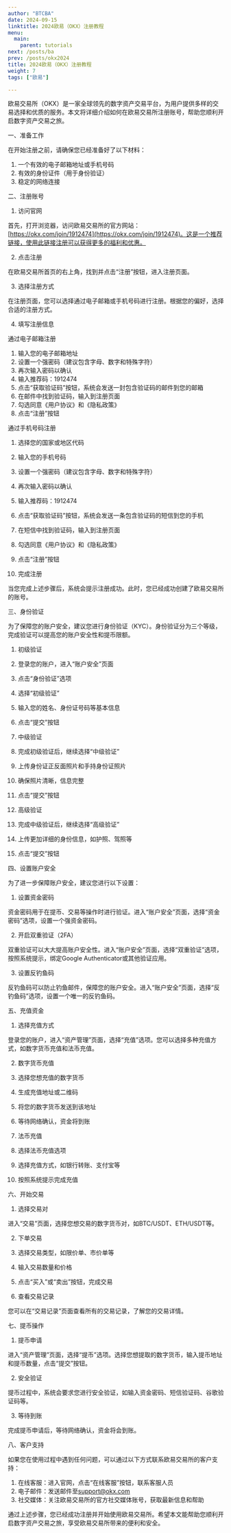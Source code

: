 ```yaml
---
author: "BTCBA"
date: 2024-09-15
linktitle: 2024欧易（OKX）注册教程
menu:
  main:
    parent: tutorials
next: /posts/ba
prev: /posts/okx2024
title: 2024欧易（OKX）注册教程
weight: 7
tags: ["欧易"]

---
```


欧易交易所（OKX）是一家全球领先的数字资产交易平台，为用户提供多样的交易选择和优质的服务。本文将详细介绍如何在欧易交易所注册账号，帮助您顺利开启数字资产交易之旅。

一、准备工作

在开始注册之前，请确保您已经准备好了以下材料：
1. 一个有效的电子邮箱地址或手机号码
2. 有效的身份证件（用于身份验证）
3. 稳定的网络连接

二、注册账号

1. 访问官网

首先，打开浏览器，访问欧易交易所的官方网站：[https://okx.com/join/1912474](https://okx.com/join/1912474)。这是一个推荐链接，使用此链接注册可以获得更多的福利和优惠。

2. 点击注册

在欧易交易所首页的右上角，找到并点击“注册”按钮，进入注册页面。

3. 选择注册方式

在注册页面，您可以选择通过电子邮箱或手机号码进行注册。根据您的偏好，选择合适的注册方式。

4. 填写注册信息

通过电子邮箱注册
1. 输入您的电子邮箱地址
2. 设置一个强密码（建议包含字母、数字和特殊字符）
3. 再次输入密码以确认
4. 输入推荐码：1912474
5. 点击“获取验证码”按钮，系统会发送一封包含验证码的邮件到您的邮箱
6. 在邮件中找到验证码，输入到注册页面
7. 勾选同意《用户协议》和《隐私政策》
8. 点击“注册”按钮

通过手机号码注册
1. 选择您的国家或地区代码
2. 输入您的手机号码
3. 设置一个强密码（建议包含字母、数字和特殊字符）
4. 再次输入密码以确认
5. 输入推荐码：1912474
6. 点击“获取验证码”按钮，系统会发送一条包含验证码的短信到您的手机
7. 在短信中找到验证码，输入到注册页面
8. 勾选同意《用户协议》和《隐私政策》
9. 点击“注册”按钮

5. 完成注册

当您完成上述步骤后，系统会提示注册成功。此时，您已经成功创建了欧易交易所的账号。

三、身份验证

为了保障您的账户安全，建议您进行身份验证（KYC）。身份验证分为三个等级，完成验证可以提高您的账户安全性和提币限额。

1. 初级验证

1. 登录您的账户，进入“账户安全”页面
2. 点击“身份验证”选项
3. 选择“初级验证”
4. 输入您的姓名、身份证号码等基本信息
5. 点击“提交”按钮

2. 中级验证

1. 完成初级验证后，继续选择“中级验证”
2. 上传身份证正反面照片和手持身份证照片
3. 确保照片清晰，信息完整
4. 点击“提交”按钮

3. 高级验证

1. 完成中级验证后，继续选择“高级验证”
2. 上传更加详细的身份信息，如护照、驾照等
3. 点击“提交”按钮

四、设置账户安全

为了进一步保障账户安全，建议您进行以下设置：

1. 设置资金密码

资金密码用于在提币、交易等操作时进行验证。进入“账户安全”页面，选择“资金密码”选项，设置一个强资金密码。

2. 开启双重验证（2FA）

双重验证可以大大提高账户安全性。进入“账户安全”页面，选择“双重验证”选项，按照系统提示，绑定Google Authenticator或其他验证应用。

3. 设置反钓鱼码

反钓鱼码可以防止钓鱼邮件，保障您的账户安全。进入“账户安全”页面，选择“反钓鱼码”选项，设置一个唯一的反钓鱼码。

五、充值资金

1. 选择充值方式

登录您的账户，进入“资产管理”页面，选择“充值”选项。您可以选择多种充值方式，如数字货币充值和法币充值。

2. 数字货币充值

1. 选择您想充值的数字货币
2. 生成充值地址或二维码
3. 将您的数字货币发送到该地址
4. 等待网络确认，资金将到账

3. 法币充值

1. 选择法币充值选项
2. 选择充值方式，如银行转账、支付宝等
3. 按照系统提示完成充值

六、开始交易

1. 选择交易对

进入“交易”页面，选择您想交易的数字货币对，如BTC/USDT、ETH/USDT等。

2. 下单交易

1. 选择交易类型，如限价单、市价单等
2. 输入交易数量和价格
3. 点击“买入”或“卖出”按钮，完成交易

3. 查看交易记录

您可以在“交易记录”页面查看所有的交易记录，了解您的交易详情。

七、提币操作

1. 提币申请

进入“资产管理”页面，选择“提币”选项。选择您想提取的数字货币，输入提币地址和提币数量，点击“提交”按钮。

2. 安全验证

提币过程中，系统会要求您进行安全验证，如输入资金密码、短信验证码、谷歌验证码等。

3. 等待到账

完成提币申请后，等待网络确认，资金将会到账。

八、客户支持

如果您在使用过程中遇到任何问题，可以通过以下方式联系欧易交易所的客户支持：

1. 在线客服：进入官网，点击“在线客服”按钮，联系客服人员
2. 电子邮件：发送邮件至[support@okx.com](support@okx.com)
3. 社交媒体：关注欧易交易所的官方社交媒体账号，获取最新信息和帮助

通过上述步骤，您已经成功注册并开始使用欧易交易所。希望本文能帮助您顺利开启数字资产交易之旅，享受欧易交易所带来的便利和安全。